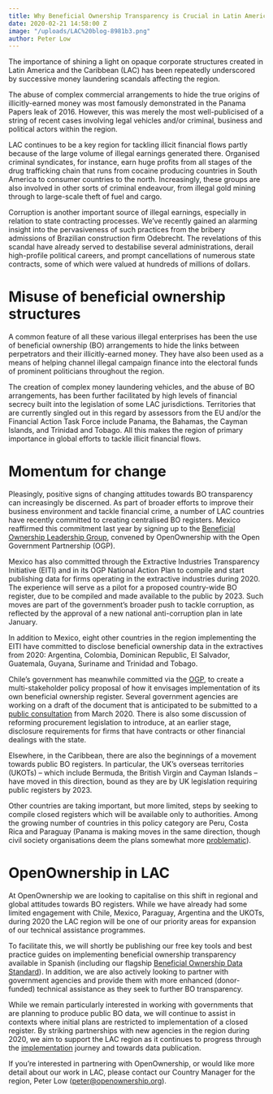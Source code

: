 ```yaml
---
title: Why Beneficial Ownership Transparency is Crucial in Latin America
date: 2020-02-21 14:58:00 Z
image: "/uploads/LAC%20blog-8981b3.png"
author: Peter Low
---
```


The importance of shining a light on opaque corporate structures created in Latin America and the Caribbean (LAC) has been repeatedly underscored by successive money laundering scandals affecting the region.

The abuse of complex commercial arrangements to hide the true origins of illicitly-earned money was most famously demonstrated in the Panama Papers leak of 2016. However, this was merely the most well-publicised of a string of recent cases involving legal vehicles and/or criminal, business and political actors within the region.

LAC continues to be a key region for tackling illicit financial flows partly because of the large volume of illegal earnings generated there. Organised criminal syndicates, for instance, earn huge profits from all stages of the drug trafficking chain that runs from cocaine producing countries in South America to consumer countries to the north. Increasingly, these groups are also involved in other sorts of criminal endeavour, from illegal gold mining through to large-scale theft of fuel and cargo. 

Corruption is another important source of illegal earnings, especially in relation to state contracting processes. We’ve recently gained an alarming insight into the pervasiveness of such practices from the bribery admissions of Brazilian construction firm Odebrecht. The revelations of this scandal have already served to destabilise several administrations, derail high-profile political careers, and prompt cancellations of numerous state contracts, some of which were valued at hundreds of millions of dollars.

# Misuse of beneficial ownership structures
A common feature of all these various illegal enterprises has been the use of beneficial ownership (BO) arrangements to hide the links between perpetrators and their illicitly-earned money. They have also been used as a means of helping channel illegal campaign finance into the electoral funds of prominent politicians throughout the region. 

The creation of complex money laundering vehicles, and the abuse of BO arrangements, has been further facilitated by high levels of financial secrecy built into the legislation of some LAC jurisdictions. Territories that are currently singled out in this regard by assessors from the EU and/or the Financial Action Task Force include Panama, the Bahamas, the Cayman Islands, and Trinidad and Tobago. All this makes the region of primary importance in global efforts to tackle illicit financial flows.

# Momentum for change
Pleasingly, positive signs of changing attitudes towards BO transparency can increasingly be discerned. As part of broader efforts to improve their business environment and tackle financial crime, a number of LAC countries have recently committed to creating centralised BO registers. Mexico reaffirmed this commitment last year by signing up to the [Beneficial Ownership Leadership Group](https://www.opengovpartnership.org/documents/beneficial-ownership-leadership-group-terms-of-reference-declaration-glossary/), convened by OpenOwnership with the Open Government Partnership (OGP).

Mexico has also committed through the Extractive Industries Transparency Initiative (EITI) and in its OGP National Action Plan to compile and start publishing data for firms operating in the extractive industries during 2020. The experience will serve as a pilot for a proposed country-wide BO register, due to be compiled and made available to the public by 2023. Such moves are part of the government’s broader push to tackle corruption, as reflected by the approval of a new national anti-corruption plan in late January. 

In addition to Mexico, eight other countries in the region implementing the EITI have committed to disclose beneficial ownership data in the extractives from 2020: Argentina, Colombia, Dominican Republic, El Salvador, Guatemala, Guyana, Suriname and Trinidad and Tobago.  

Chile’s government has meanwhile committed via the [OGP](https://www.opengovpartnership.org/wp-content/uploads/2019/01/Chile_Action-Plan_2018-2020_Revised.pdf), to create a multi-stakeholder policy proposal of how it envisages implementation of its own beneficial ownership register. Several government agencies are working on a draft of the document that is anticipated to be submitted to a [public consultation](https://www.uaf.cl/prensa/archivo_det.aspx?id=547) from March 2020. There is also some discussion of reforming procurement legislation to introduce, at an earlier stage, disclosure requirements for firms that have contracts or other financial dealings with the state.

Elsewhere, in the Caribbean, there are also the beginnings of a movement towards public BO registers. In particular, the UK’s overseas territories (UKOTs) – which include Bermuda, the British Virgin and Cayman Islands – have moved in this direction, bound as they are by UK legislation requiring public registers by 2023. 

Other countries are taking important, but more limited, steps by seeking to compile closed registers which will be available only to authorities. Among the growing number of countries in this policy category are Peru, Costa Rica and Paraguay (Panama is making moves in the same direction, though civil society organisations deem the plans somewhat more [problematic](https://voices.transparency.org/panama-takes-a-turn-towards-transparency-but-will-it-go-far-enough-8643ea1c7c85)).

# OpenOwnership in LAC
At OpenOwnership we are looking to capitalise on this shift in regional and global attitudes towards BO registers. While we have already had some limited engagement with Chile, Mexico, Paraguay, Argentina and the UKOTs, during 2020 the LAC region will be one of our priority areas for expansion of our technical assistance programmes. 

To facilitate this, we will shortly be publishing our free key tools and best practice guides on implementing beneficial ownership transparency available in Spanish (including our flagship [Beneficial Ownership Data Standard](http://standard.openownership.org/en/v0-2-0/)). In addition, we are also actively looking to partner with government agencies and provide them with more enhanced (donor-funded) technical assistance as they seek to further BO transparency. 

While we remain particularly interested in working with governments that are planning to produce public BO data, we will continue to assist in contexts where initial plans are restricted to implementation of a closed register. By striking partnerships with new agencies in the region during 2020, we aim to support the LAC region as it continues to progress through the [implementation](https://www.openownership.org/guide/) journey and towards data publication. 

If you’re interested in partnering with OpenOwnership, or would like more detail about our work in LAC, please contact our Country Manager for the region, Peter Low (peter@openownership.org).
